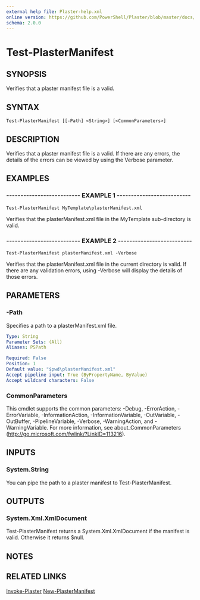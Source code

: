 ```yaml
---
external help file: Plaster-help.xml
online version: https://github.com/PowerShell/Plaster/blob/master/docs/en-US/Test-PlasterManifest.md
schema: 2.0.0
---
```


# Test-PlasterManifest

## SYNOPSIS
Verifies that a plaster manifest file is a valid.

## SYNTAX

```
Test-PlasterManifest [[-Path] <String>] [<CommonParameters>]
```

## DESCRIPTION
Verifies that a plaster manifest file is a valid.
If there are any errors,
the details of the errors can be viewed by using the Verbose parameter.

## EXAMPLES

### -------------------------- EXAMPLE 1 --------------------------
```
Test-PlasterManifest MyTemplate\plasterManifest.xml
```

Verifies that the plasterManifest.xml file in the MyTemplate sub-directory
is valid.

### -------------------------- EXAMPLE 2 --------------------------
```
Test-PlasterManifest plasterManifest.xml -Verbose
```

Verifies that the plasterManifest.xml file in the current directory
is valid.
If there are any validation errors, using -Verbose will
display the details of those errors.

## PARAMETERS

### -Path
Specifies a path to a plasterManifest.xml file.

```yaml
Type: String
Parameter Sets: (All)
Aliases: PSPath

Required: False
Position: 1
Default value: "$pwd\plasterManifest.xml"
Accept pipeline input: True (ByPropertyName, ByValue)
Accept wildcard characters: False
```

### CommonParameters
This cmdlet supports the common parameters: -Debug, -ErrorAction, -ErrorVariable, -InformationAction, -InformationVariable, -OutVariable, -OutBuffer, -PipelineVariable, -Verbose, -WarningAction, and -WarningVariable. For more information, see about_CommonParameters (http://go.microsoft.com/fwlink/?LinkID=113216).

## INPUTS

### System.String
You can pipe the path to a plaster manifest to Test-PlasterManifest.

## OUTPUTS

### System.Xml.XmlDocument
Test-PlasterManifest returns a System.Xml.XmlDocument if the manifest is
valid. Otherwise it returns $null.

## NOTES

## RELATED LINKS

[Invoke-Plaster](https://github.com/PowerShell/Plaster/blob/master/docs/en-US/Invoke-Plaster.md)
[New-PlasterManifest](https://github.com/PowerShell/Plaster/blob/master/docs/en-US/New-PlasterManifest.md)


